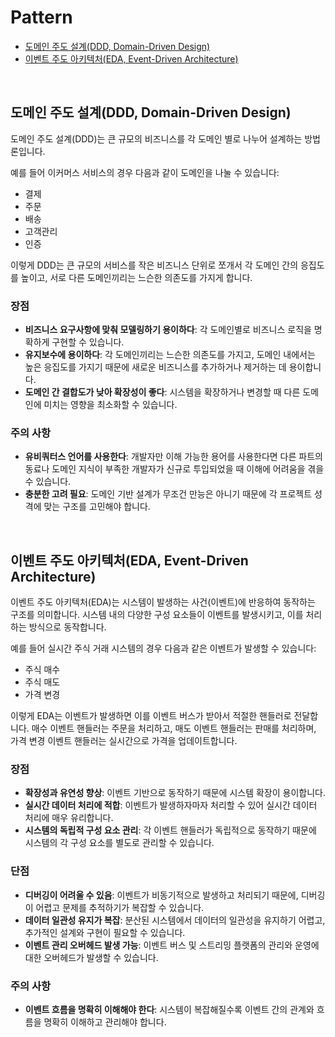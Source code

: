 # Pattern

- [도메인 주도 설계(DDD, Domain-Driven Design)](#도메인-주도-설계ddd-domain-driven-design)
- [이벤트 주도 아키텍처(EDA, Event-Driven Architecture)](#이벤트-주도-아키텍처eda-event-driven-architecture)

<br>

## 도메인 주도 설계(DDD, Domain-Driven Design)

도메인 주도 설계(DDD)는 큰 규모의 비즈니스를 각 도메인 별로 나누어 설계하는 방법론입니다.

예를 들어 이커머스 서비스의 경우 다음과 같이 도메인을 나눌 수 있습니다:

- 결제
- 주문
- 배송
- 고객관리
- 인증

이렇게 DDD는 큰 규모의 서비스를 작은 비즈니스 단위로 쪼개서 각 도메인 간의 응집도를 높이고, 서로 다른 도메인끼리는 느슨한 의존도를 가지게 합니다.

### 장점

- **비즈니스 요구사항에 맞춰 모델링하기 용이하다**: 각 도메인별로 비즈니스 로직을 명확하게 구현할 수 있습니다.
- **유지보수에 용이하다**: 각 도메인끼리는 느슨한 의존도를 가지고, 도메인 내에서는 높은 응집도를 가지기 때문에 새로운 비즈니스를 추가하거나 제거하는 데 용이합니다.
- **도메인 간 결합도가 낮아 확장성이 좋다**: 시스템을 확장하거나 변경할 때 다른 도메인에 미치는 영향을 최소화할 수 있습니다.

### 주의 사항

- **유비쿼터스 언어를 사용한다**: 개발자만 이해 가능한 용어를 사용한다면 다른 파트의 동료나 도메인 지식이 부족한 개발자가 신규로 투입되었을 때 이해에 어려움을 겪을 수 있습니다.
- **충분한 고려 필요**: 도메인 기반 설계가 무조건 만능은 아니기 때문에 각 프로젝트 성격에 맞는 구조를 고민해야 합니다.

<br>

## 이벤트 주도 아키텍처(EDA, Event-Driven Architecture)

이벤트 주도 아키텍처(EDA)는 시스템이 발생하는 사건(이벤트)에 반응하여 동작하는 구조를 의미합니다. 시스템 내의 다양한 구성 요소들이 이벤트를 발생시키고, 이를 처리하는 방식으로 동작합니다.

예를 들어 실시간 주식 거래 시스템의 경우 다음과 같은 이벤트가 발생할 수 있습니다:

- 주식 매수
- 주식 매도
- 가격 변경

이렇게 EDA는 이벤트가 발생하면 이를 이벤트 버스가 받아서 적절한 핸들러로 전달합니다. 매수 이벤트 핸들러는 주문을 처리하고, 매도 이벤트 핸들러는 판매를 처리하며, 가격 변경 이벤트 핸들러는 실시간으로 가격을 업데이트합니다.

### 장점

- **확장성과 유연성 향상**: 이벤트 기반으로 동작하기 때문에 시스템 확장이 용이합니다.
- **실시간 데이터 처리에 적합**: 이벤트가 발생하자마자 처리할 수 있어 실시간 데이터 처리에 매우 유리합니다.
- **시스템의 독립적 구성 요소 관리**: 각 이벤트 핸들러가 독립적으로 동작하기 때문에 시스템의 각 구성 요소를 별도로 관리할 수 있습니다.

### 단점

- **디버깅이 어려울 수 있음**: 이벤트가 비동기적으로 발생하고 처리되기 때문에, 디버깅이 어렵고 문제를 추적하기가 복잡할 수 있습니다.
- **데이터 일관성 유지가 복잡**: 분산된 시스템에서 데이터의 일관성을 유지하기 어렵고, 추가적인 설계와 구현이 필요할 수 있습니다.
- **이벤트 관리 오버헤드 발생 가능**: 이벤트 버스 및 스트리밍 플랫폼의 관리와 운영에 대한 오버헤드가 발생할 수 있습니다.

### 주의 사항

- **이벤트 흐름을 명확히 이해해야 한다**: 시스템이 복잡해질수록 이벤트 간의 관계와 흐름을 명확히 이해하고 관리해야 합니다.
